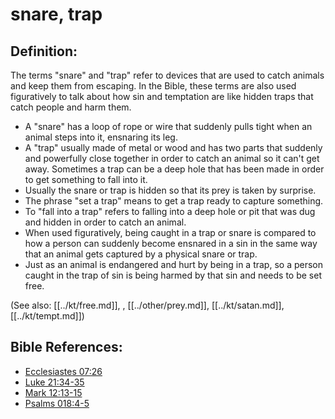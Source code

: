 # snare, trap #

## Definition: ##

The terms "snare" and "trap" refer to devices that are used to catch animals and keep them from escaping. In the Bible, these terms are also used figuratively to talk about how sin and temptation are like hidden traps that catch people and harm them.

* A "snare" has a loop of rope or wire that suddenly pulls tight when an animal steps into it, ensnaring its leg.
* A "trap" usually made of metal or wood and has two parts that suddenly and powerfully close together in order to catch an animal so it can't get away. Sometimes a trap can be a deep hole that has been made in order to get something to fall into it.
* Usually the snare or trap is hidden so that its prey is taken by surprise. 
* The phrase "set a trap" means to get a trap ready to capture something.
* To "fall into a trap" refers to falling into a deep hole or pit that was dug and hidden in order to catch an animal.
* When used figuratively, being caught in a trap or snare is compared to how a person can suddenly become ensnared in a sin in the same way that an animal gets captured by a physical snare or trap.
* Just as an animal is endangered and hurt by being in a trap, so a person caught in the trap of sin is being harmed by that sin and needs to be set free.

(See also: [[../kt/free.md]], , [[../other/prey.md]], [[../kt/satan.md]], [[../kt/tempt.md]])

## Bible References: ##

* [Ecclesiastes 07:26](en/tn/ecc/help/07/26)
* [Luke 21:34-35](en/tn/luk/help/21/34)
* [Mark 12:13-15](en/tn/mrk/help/12/13)
* [Psalms 018:4-5](en/tn/psa/help/18/04)